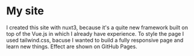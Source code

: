 # My site
I created this site with nuxt3, because it's a quite new framework built on top of the Vue.js in which I already have experience.
To style the page I used tailwind.css, bacuse I wanted to build a fully responsive page and learn new things.
Effect are shown on GitHub Pages.
